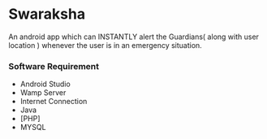 # Swaraksha
An android app which can INSTANTLY alert the Guardians( along with user location ) whenever the user is in an emergency situation.

### Software Requirement
- Android Studio
- Wamp Server
- Internet Connection
- Java
- [PHP]
- MYSQL

